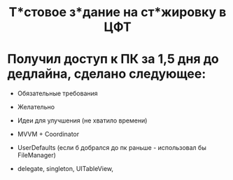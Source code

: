 <h1 align="center"> Т*стовое з*дание на ст*жировку в ЦФТ

# Получил доступ к ПК за 1,5 дня до дедлайна, сделано следующее:
- Обязательные требования 
- Желательно
- Идеи для улучшения (не хватило времени)

- MVVM + Coordinator
- UserDefaults (если б добрался до пк раньше - использовал бы FileManager)
- delegate, singleton, UITableView, 
